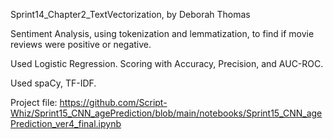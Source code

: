 Sprint14_Chapter2_TextVectorization, by Deborah Thomas

Sentiment Analysis, using tokenization and lemmatization, to find if movie reviews were positive or negative.

Used Logistic Regression. Scoring with Accuracy, Precision, and AUC-ROC.

Used spaCy, TF-IDF.

Project file:
https://github.com/Script-Whiz/Sprint15_CNN_agePrediction/blob/main/notebooks/Sprint15_CNN_agePrediction_ver4_final.ipynb
